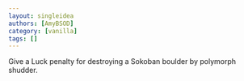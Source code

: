 ```yaml
---
layout: singleidea
authors: [AmyBSOD]
category: [vanilla]
tags: []
---
```

Give a Luck penalty for destroying a Sokoban boulder by polymorph shudder.
